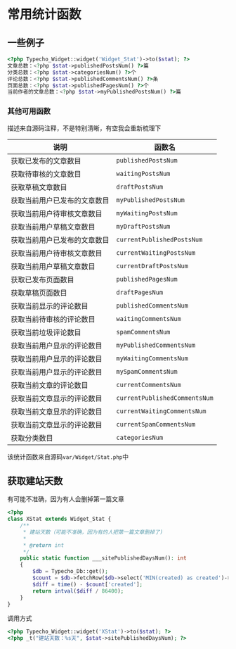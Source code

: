 # 常用统计函数

## 一些例子

```php
<?php Typecho_Widget::widget('Widget_Stat')->to($stat); ?>
文章总数：<?php $stat->publishedPostsNum() ?>篇
分类总数：<?php $stat->categoriesNum() ?>个
评论总数：<?php $stat->publishedCommentsNum() ?>条
页面总数：<?php $stat->publishedPagesNum() ?>个
当前作者的文章总数：<?php $stat->myPublishedPostsNum() ?>篇
```

### 其他可用函数

描述来自源码注释，不是特别清晰，有空我会重新梳理下

| 说明                         | 函数名                        |
| ---------------------------- | ----------------------------- |
| 获取已发布的文章数目         | `publishedPostsNum`           |
| 获取待审核的文章数目         | `waitingPostsNum`             |
| 获取草稿文章数目             | `draftPostsNum`               |
| 获取当前用户已发布的文章数目 | `myPublishedPostsNum`         |
| 获取当前用户待审核文章数目   | `myWaitingPostsNum`           |
| 获取当前用户草稿文章数目     | `myDraftPostsNum`             |
| 获取当前用户已发布的文章数目 | `currentPublishedPostsNum`    |
| 获取当前用户待审核文章数目   | `currentWaitingPostsNum`      |
| 获取当前用户草稿文章数目     | `currentDraftPostsNum`        |
| 获取已发布页面数目           | `publishedPagesNum`           |
| 获取草稿页面数目             | `draftPagesNum`               |
| 获取当前显示的评论数目       | `publishedCommentsNum`        |
| 获取当前待审核的评论数目     | `waitingCommentsNum`          |
| 获取当前垃圾评论数目         | `spamCommentsNum`             |
| 获取当前用户显示的评论数目   | `myPublishedCommentsNum`      |
| 获取当前用户显示的评论数目   | `myWaitingCommentsNum`        |
| 获取当前用户显示的评论数目   | `mySpamCommentsNum`           |
| 获取当前文章的评论数目       | `currentCommentsNum`          |
| 获取当前文章显示的评论数目   | `currentPublishedCommentsNum` |
| 获取当前文章显示的评论数目   | `currentWaitingCommentsNum`   |
| 获取当前文章显示的评论数目   | `currentSpamCommentsNum`      |
| 获取分类数目                 | `categoriesNum`               |

该统计函数来自源码`var/Widget/Stat.php`中

## 获取建站天数

有可能不准确，因为有人会删掉第一篇文章

```php
<?php
class XStat extends Widget_Stat {
    /**
     * 建站天数（可能不准确，因为有的人把第一篇文章删掉了)
     *
     * @return int
     */
    public static function ___sitePublishedDaysNum(): int
    {
        $db = Typecho_Db::get();
        $count = $db->fetchRow($db->select('MIN(created) as created')->from('table.contents'));
        $diff = time() - $count['created'];
        return intval($diff / 86400);
    }
}
```

调用方式

```php
<?php Typecho_Widget::widget('XStat')->to($stat); ?>
<?php _t("建站天数：%s天", $stat->sitePublishedDaysNum); ?>
```

